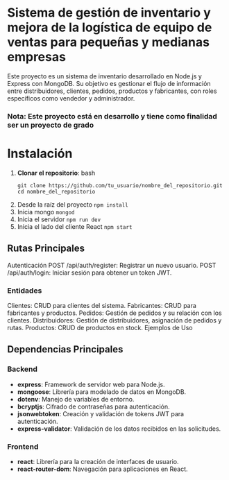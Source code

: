 # Sistema de gestión de inventario y mejora de la logística de equipo de ventas para pequeñas y medianas empresas
Este proyecto es un sistema de inventario desarrollado en Node.js y Express con MongoDB. Su objetivo es gestionar el flujo de información entre distribuidores, clientes, pedidos, productos y fabricantes, con roles específicos como vendedor y administrador.

### Nota: Este proyecto está en desarrollo y tiene como finalidad ser un proyecto de grado

# Instalación
1. **Clonar el repositorio**:
   bash
   ```
   git clone https://github.com/tu_usuario/nombre_del_repositorio.git
   cd nombre_del_repositorio
   ```
2. Desde la raíz del proyecto
   ```npm install```
3. Inicia mongo
   ```mongod```
4. Inicia el servidor
   ```npm run dev```
5. Inicia el lado del cliente React
   ```npm start```

## Rutas Principales
Autenticación
POST /api/auth/register: Registrar un nuevo usuario.
POST /api/auth/login: Iniciar sesión para obtener un token JWT.

### Entidades
Clientes: CRUD para clientes del sistema.
Fabricantes: CRUD para fabricantes y productos.
Pedidos: Gestión de pedidos y su relación con los clientes.
Distribuidores: Gestión de distribuidores, asignación de pedidos y rutas.
Productos: CRUD de productos en stock.
Ejemplos de Uso

## Dependencias Principales
### Backend

- **express**: Framework de servidor web para Node.js.
- **mongoose**: Librería para modelado de datos en MongoDB.
- **dotenv**: Manejo de variables de entorno.
- **bcryptjs**: Cifrado de contraseñas para autenticación.
- **jsonwebtoken**: Creación y validación de tokens JWT para autenticación.
- **express-validator**: Validación de los datos recibidos en las solicitudes.

### Frontend

- **react**: Librería para la creación de interfaces de usuario.
- **react-router-dom**: Navegación para aplicaciones en React.
